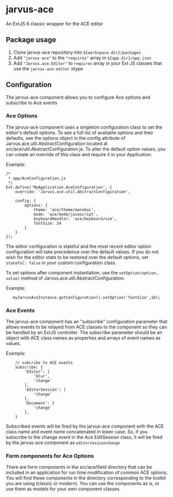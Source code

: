 # jarvus-ace
An ExtJS 6 classic wrapper for the ACE editor

## Package usage
1.  Clone jarvus-ace repository into `${workspace.dir}/packages`
2.  Add `"jarvus-ace"` to the `"requires"` array in `${app.dir}/app.json`
3.  Add `"Jarvus.ace.Editor"` to `requires` array in your Ext JS classes that use the `jarvus-ace-editor` xtype

## Configuration
The jarvus-ace component allows you to configure Ace options and subscribe to Ace events

### Ace Options
The jarvus-ace component uses a singleton configuration class to set the editor's default options.  To see
a full list of available options and their defaults, see the options object in the config attribute of
Jarvus.ace.util.AbstractConfiguration located at src/ace/util.AbstractConfiguration.js.  To alter the
default option values, you can create an override of this class and require it in your Application.

Example:
```
/*
 * app/AceConfiguration.js
 */
Ext.define('MyApplication.AceConfiguration', {
    override: 'Jarvus.ace.util.AbstractConfiguration',

    config: {
        options: {
            theme: 'ace/theme/monokai',
            mode: 'ace/mode/javascript',
            keyboardHandler: 'ace/keyboard/vim',
            fontSize: 24
        }
    }
});
```
The editor configuration is stateful and the most recent editor option configuration will take precedence over
the default values.  If you do not wish for the editor state to be restored over the default options, set
``stateful: false`` in your custom configuration class.

To set options after component instantiation, use the ``setOption(option, value)`` method of
Jarvus.ace.util.AbstractConfiguration.

Example:
```
   myJarvusAceInstance.getConfiguration().setOption('fontSize',16);
```

### Ace Events
The jarvus-ace component has an "subscribe" configuration parameter that allows events to be relayed from ACE classes
to the component so they can be handled by an ExtJS controller.  The subscribe parameter should be an object with ACE
class names as properties and arrays of event names as values.

Example:
```
    // subcribe to ACE events
    subscribe: {
        'Editor': [
            'blur',
            'change'
        ],
        'EditorSession': [
            'change'
        ],
        'Document': [
            'change'
        ],
    }
```

Subscribed events will be fired by the jarvus-ace component with the ACE class name and event name concatenated in
lower case.  So, if you subscribe to the change event in the Ace EditSession class, it will be fired by the jarvus-ace
component as ``editorsessionchange``

### Form components for Ace Options
There are form components in the src/ace/field directory that can be included in an application for run time
modification of common ACE options.  You will find these components in the directory corresponding to the toolkit
you are using (classic or modern).  You can use the components as is, or use them as models for your own component
classes.

